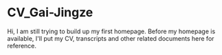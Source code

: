 # CV_Gai-Jingze
Hi, I am still trying to build up my first homepage. Before my homepage is available, I'll put my CV, transcripts and other related documents here for reference.
